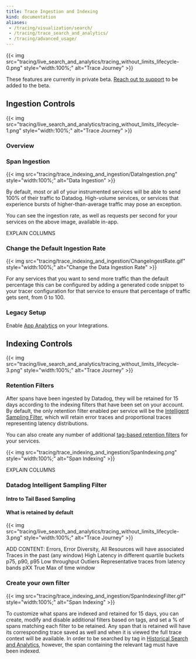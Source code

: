 ```yaml
---
title: Trace Ingestion and Indexing
kind: documentation
aliases:
 - /tracing/visualization/search/
 - /tracing/trace_search_and_analytics/
 - /tracing/advanced_usage/
---
```

{{< img src="tracing/live_search_and_analytics/tracing_without_limits_lifecycle-0.png" style="width:100%;" alt="Trace Journey" >}}

<div class="alert alert-warning">
These features are currently in private beta. <a href="https://docs.datadoghq.com/help/">Reach out to support</a> to be added to the beta.
</div>

## Ingestion Controls

{{< img src="tracing/live_search_and_analytics/tracing_without_limits_lifecycle-1.png" style="width:100%;" alt="Trace Journey" >}}

### Overview


### Span Ingestion

{{< img src="tracing/trace_indexing_and_ingestion/DataIngestion.png" style="width:100%;" alt="Data Ingestion" >}}

By default, most or all of your instrumented services will be able to send 100% of their traffic to Datadog.  High-volume services, or services that experience bursts of higher-than-average traffic may pose an exception.

You can see the ingestion rate, as well as requests per second for your services on the above image, available in-app.

EXPLAIN COLUMNS

### Change the Default Ingestion Rate

{{< img src="tracing/trace_indexing_and_ingestion/ChangeIngestRate.gif" style="width:100%;" alt="Change the Data Ingestion Rate" >}}

For any services that you want to send more traffic than the default percentage this can be configured by adding a generated code snippet to your tracer configuration for that service to ensure that percentage of traffic gets sent, from 0 to 100.

### Legacy Setup

Enable [App Analytics][1] on your Integrations.

## Indexing Controls

{{< img src="tracing/live_search_and_analytics/tracing_without_limits_lifecycle-3.png" style="width:100%;" alt="Trace Journey" >}}

### Retention Filters

After spans have been ingested by Datadog, they will be retained for 15 days according to the indexing filters that have been set on your account.  By default, the only retention filter enabled per service will be the [Intelligent Sampling Filter](#datadog-intelligent-sampling-filter), which will retain error traces and proportional traces representing latency distributions.

You can also create any number of additional [tag-based retention filters](#create-your-own-filter) for your services.


{{< img src="tracing/trace_indexing_and_ingestion/SpanIndexing.png" style="width:100%;" alt="Span Indexing" >}}


EXPLAIN COLUMNS


### Datadog Intelligent Sampling Filter

#### Intro to Tail Based Sampling

#### What is retained by default

{{< img src="tracing/live_search_and_analytics/tracing_without_limits_lifecycle-3.png" style="width:100%;" alt="Trace Journey" >}}

ADD CONTENT:
Errors, Error Diversity, All Resources will have associated Traces in the past (any window)
High Latency in different quartile buckets p75, p90, p95
Low throughput
Outliers
Representative traces from latency bands pXX
True Max of time window

### Create your own filter

{{< img src="tracing/trace_indexing_and_ingestion/SpanIndexingFilter.gif" style="width:100%;" alt="Span Indexing" >}}
<Replace with working GIF>

To customize what spans are indexed and retained for 15 days, you can create, modify and disable additional filters based on tags, and set a % of spans matching each filter to be retained. Any span that is retained will have its corresponding trace saved as well and when it is viewed the full trace context will be available.  In order to be searched by tag in [Historical Search and Analytics][2], however, the span containing the relevant tag must have been indexed.



[1]: /tracing/trace_ingestion_and_indexing/app_analytics
[2]: /tracing/trace_search_and_analytics
